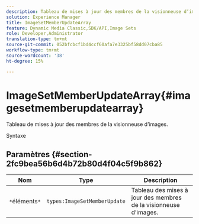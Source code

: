 ```yaml
---
description: Tableau de mises à jour des membres de la visionneuse d’images.
solution: Experience Manager
title: ImageSetMemberUpdateArray
feature: Dynamic Media Classic,SDK/API,Image Sets
role: Developer,Administrator
translation-type: tm+mt
source-git-commit: 052bfcbcf1bd4ccf60afa7e3325bf58dd07cba85
workflow-type: tm+mt
source-wordcount: '38'
ht-degree: 15%

---
```



# ImageSetMemberUpdateArray{#imagesetmemberupdatearray}

Tableau de mises à jour des membres de la visionneuse d’images.

Syntaxe

## Paramètres {#section-2fc9bea56b6d4b72b80d4f04c5f9b862}

| Nom | Type | Description |
|---|---|---|
| `*`éléments`*` | `types:ImageSetMemberUpdate` | Tableau des mises à jour des membres de la visionneuse d’images. |


